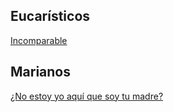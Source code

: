 ## Eucarísticos
[Incomparable](https://github.com/renovacion-sjb/musica/blob/master/incomparable.md)

## Marianos
[¿No estoy yo aquí que soy tu madre?](https://github.com/renovacion-sjb/musica/blob/master/%C2%BFNo%20estoy%20yo%20aqu%C3%AD%20que%20soy%20tu%20madre%3F.md)


